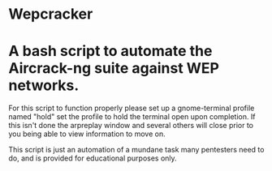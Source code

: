 Wepcracker
==========

A bash script to automate the Aircrack-ng suite against WEP networks.
==========
 
For this script to function properly please set up a gnome-terminal profile named "hold"  set the profile to hold the terminal open upon completion. If this isn't done the arpreplay window and several others will close prior to you being able to view information to move on.

This script is just an automation of a mundane task many pentesters need to do, and is provided for educational purposes only.
